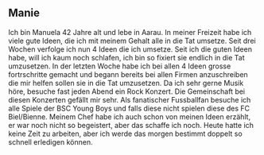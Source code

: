 ## Manie

Ich bin Manuela 42 Jahre alt und lebe in Aarau.
In meiner Freizeit habe ich viele gute Ideen, die ich mit meinem Gehalt alle in die Tat umsetze.
Seit drei Wochen verfolge ich nun 4 Ideen die ich umsetze. Seit ich die guten Ideen habe, will ich kaum noch schlafen, ich bin so fixiert sie endlich in die Tat umzusetzen.
In der letzten Woche habe ich bei allen 4 Ideen grosse fortrschritte gemacht und begann bereits bei allen Firmen anzuschreiben die mir helfen sollen sie in die Tat umzusetzen.
Da ich sehr gerne Musik höre, besuche fast jeden Abend ein Rock Konzert.
Die Gemeinschaft bei diesen Konzerten gefällt mir sehr. Als fanatischer Fussballfan besuche ich alle Spiele der BSC Young Boys und falls diese nicht spielen diese des FC Biel/Bienne. Meinem Chef habe ich auch schon von meinen Ideen erzählt, er war noch nicht so begeistert, aber das schaffe ich noch. Heute hatte ich keine Zeit zu arbeiten, aber ich werde das morgen bestimmt doppelt so schnell erledigen können.
